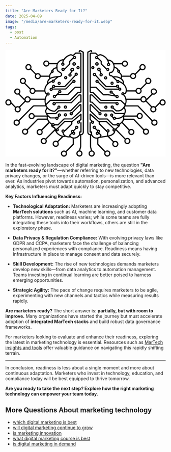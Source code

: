 ```yaml
---
title: "Are Marketers Ready for It?"
date: 2025-04-09
image: "/media/are-marketers-ready-for-it.webp"
tags:
  - post
  - Automation
---
```


![Are Marketers Ready for It?](/media/are-marketers-ready-for-it.webp)

In the fast-evolving landscape of digital marketing, the question **"Are marketers ready for it?"**—whether referring to new technologies, data privacy changes, or the surge of AI-driven tools—is more relevant than ever. As industries pivot towards automation, personalization, and advanced analytics, marketers must adapt quickly to stay competitive.

**Key Factors Influencing Readiness:**

- **Technological Adaptation:** Marketers are increasingly adopting **MarTech solutions** such as AI, machine learning, and customer data platforms. However, readiness varies; while some teams are fully integrating these tools into their workflows, others are still in the exploratory phase.
  
- **Data Privacy & Regulation Compliance:** With evolving privacy laws like GDPR and CCPA, marketers face the challenge of balancing personalized experiences with compliance. Readiness means having infrastructure in place to manage consent and data securely.

- **Skill Development:** The rise of new technologies demands marketers develop new skills—from data analytics to automation management. Teams investing in continual learning are better poised to harness emerging opportunities.

- **Strategic Agility:** The pace of change requires marketers to be agile, experimenting with new channels and tactics while measuring results rapidly.

**Are marketers ready?** The short answer is: **partially, but with room to improve.** Many organizations have started the journey but must accelerate adoption of **integrated MarTech stacks** and build robust data governance frameworks.

For marketers looking to evaluate and enhance their readiness, exploring the latest in marketing technology is essential. Resources such as [MarTech insights and tools](https://marketer.it.com/posts/martech) offer valuable guidance on navigating this rapidly shifting terrain.

---

In conclusion, readiness is less about a single moment and more about continuous adaptation. Marketers who invest in technology, education, and compliance today will be best equipped to thrive tomorrow.

**Are you ready to take the next step? Explore how the right marketing technology can empower your team today.**

## More Questions About marketing technology

- [which digital marketing is best](/posts/which-digital-marketing-is-best)
- [will digital marketing continue to grow](/posts/will-digital-marketing-continue-to-grow)
- [is marketing innovation](/posts/is-marketing-innovation)
- [what digital marketing course is best](/posts/what-digital-marketing-course-is-best)
- [is digital marketing in demand](/posts/is-digital-marketing-in-demand)
